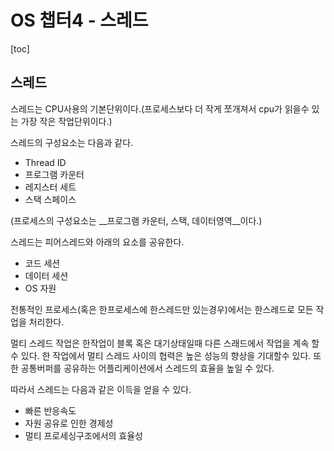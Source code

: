 # OS 챕터4 - 스레드

[toc]

## 스레드

스레드는 CPU사용의 기본단위이다.(프로세스보다 더 작게 쪼개져서 cpu가 읽을수 있는 가장 작은 작업단위이다.)

스레드의 구성요소는 다음과 같다.

* Thread ID
* 프로그램 카운터
* 레지스터 세트
* 스택 스페이스

(프로세스의 구성요소는 __프로그램 카운터, 스택, 데이터영역__이다.)

스레드는 피어스레드와 아래의 요소를 공유한다.

* 코드 세션
* 데이터 세션
* OS 자원

전통적인 프로세스(혹은 한프로세스에 한스레드만 있는경우)에서는 한스레드로 모든 작업을 처리한다.

멀티 스레드 작업은 한작업이 블록 혹은 대기상태일때 다른 스래드에서 작업을 계속 할 수 있다.
한 작업에서 멀티 스레드 사이의 협력은 높은 성능의 향상을 기대할수 있다. 또한 공통버퍼를 공유하는 어플리케이션에서 스레드의 효율을 높일 수 있다. 

따라서 스레드는 다음과 같은 이득을 얻을 수 있다.

* 빠른 반응속도
* 자원 공유로 인한 경제성
* 멀티 프로세싱구조에서의 효율성